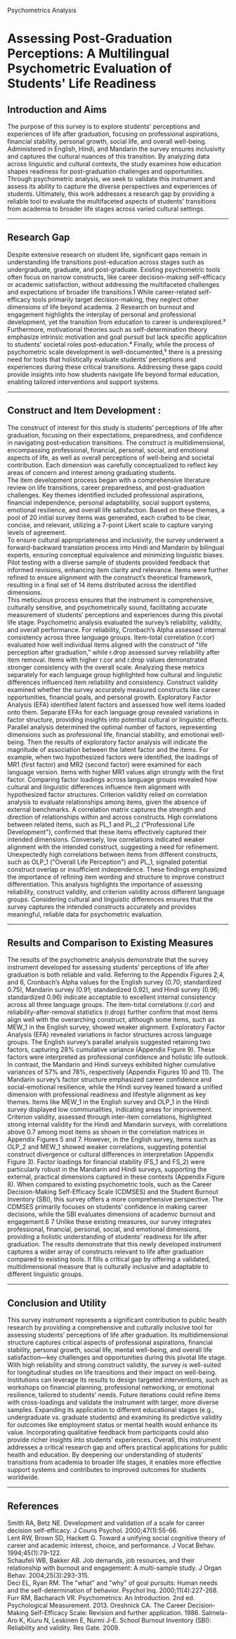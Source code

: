 Psychometrics Analysis

# Assessing Post-Graduation Perceptions: A Multilingual Psychometric Evaluation of Students' Life Readiness

## Introduction and Aims 
The purpose of this survey is to explore students' perceptions and experiences of life after graduation, focusing on  professional aspirations, financial stability, personal growth, social life, and overall well-being. Administered in English, Hindi, and Mandarin the survey ensures inclusivity and captures the cultural nuances of this transition. By analyzing data across linguistic and cultural contexts, the study examines how education shapes readiness for post-graduation challenges and opportunities.
Through psychometric analysis, we seek to validate this instrument and assess its ability to capture the diverse perspectives and experiences of students. Ultimately, this work addresses a research gap by providing a reliable tool to evaluate the multifaceted aspects of students' transitions from academia to broader life stages across varied cultural settings.

---
## Research Gap
Despite extensive research on student life, significant gaps remain in understanding life transitions post-education across stages such as undergraduate, graduate, and post-graduate. Existing psychometric tools often focus on narrow constructs, like career decision-making self-efficacy or academic satisfaction, without addressing the multifaceted challenges and expectations of broader life transitions.1 While career-related self-efficacy tools primarily target decision-making, they neglect other dimensions of life beyond academia. 2
Research on burnout and engagement highlights the interplay of personal and professional development, yet the transition from education to career is underexplored.³ Furthermore, motivational theories such as self-determination theory emphasize intrinsic motivation and goal pursuit but lack specific application to students’ societal roles post-education.⁴ Finally, while the process of psychometric scale development is well-documented,⁵ there is a pressing need for tools that holistically evaluate students’ perceptions and experiences during these critical transitions. Addressing these gaps could provide insights into how students navigate life beyond formal education, enabling tailored interventions and support systems.

---
## Construct and Item Development :
The construct of interest for this study is students’ perceptions of life after graduation, focusing on their expectations, preparedness, and confidence in navigating post-education transitions. The construct is multidimensional, encompassing professional, financial, personal, social, and emotional aspects of life, as well as overall perceptions of well-being and societal contribution. Each dimension was carefully conceptualized to reflect key areas of concern and interest among graduating students.  
The item development process began with a comprehensive literature review on life transitions, career preparedness, and post-graduation challenges. Key themes identified included professional aspirations, financial independence, personal adaptability, social support systems, emotional resilience, and overall life satisfaction. Based on these themes, a pool of 20 initial survey items was generated, each crafted to be clear, concise, and relevant, utilizing a 7-point Likert scale to capture varying levels of agreement.  
To ensure cultural appropriateness and inclusivity, the survey underwent a forward-backward translation process into Hindi and Mandarin by bilingual experts, ensuring conceptual equivalence and minimizing linguistic biases. Pilot testing with a diverse sample of students provided feedback that informed revisions, enhancing item clarity and relevance. Items were further refined to ensure alignment with the construct’s theoretical framework, resulting in a final set of 14 items distributed across the identified dimensions.  
 This meticulous process ensures that the instrument is comprehensive, culturally sensitive, and psychometrically sound, facilitating accurate measurement of students’ perceptions and experiences during this pivotal life stage.
Psychometric analysis evaluated the survey’s reliability, validity, and overall performance. For reliability, Cronbach’s Alpha assessed internal consistency across three language groups. Item-total correlation (r.cor) evaluated how well individual items aligned with the construct of "life perception after graduation," while r.drop assessed survey reliability after item removal. Items with higher r.cor and r.drop values demonstrated stronger consistency with the overall scale. Analyzing these metrics separately for each language group highlighted how cultural and linguistic differences influenced item reliability and consistency.
Construct validity examined whether the survey accurately measured constructs like career opportunities, financial goals, and personal growth. Exploratory Factor Analysis (EFA) identified latent factors and assessed how well items loaded onto them. Separate EFAs for each language group revealed variations in factor structure, providing insights into potential cultural or linguistic effects. Parallel analysis determined the optimal number of factors, representing dimensions such as professional life, financial stability, and emotional well-being. Then the results of exploratory factor analysis will indicate the magnitude of association between the latent factor and the items. For example, when two hypothesized factors were identified, the loadings of MR1 (first factor) and MR2 (second factor) were examined for each language version. Items with higher MR1 values align strongly with the first factor. Comparing factor loadings across language groups revealed how cultural and linguistic differences influence item alignment with hypothesized factor structures.
Criterion validity relied on correlation analysis to evaluate relationships among items, given the absence of external benchmarks. A correlation matrix captures the strength and direction of relationships within and across constructs. High correlations between related items, such as PL_1 and PL_2 ("Professional Life Development"), confirmed that these items effectively captured their intended dimensions. Conversely, low correlations indicated weaker alignment with the intended construct, suggesting a need for refinement. Unexpectedly high correlations between items from different constructs, such as OLP_1 ("Overall Life Perception") and PL_1, signaled potential construct overlap or insufficient independence. These findings emphasized the importance of refining item wording and structure to improve construct differentiation.
This analysis highlights the importance of assessing reliability, construct validity, and criterion validity across different language groups. Considering cultural and linguistic differences ensures that the survey captures the intended constructs accurately and provides meaningful, reliable data for psychometric evaluation.

---
## Results and Comparison to Existing Measures
The results of the psychometric analysis demonstrate that the survey instrument developed for assessing students’ perceptions of life after graduation is both reliable and valid. Referring to the Appendix Figures 2,4, and 6, Cronbach’s Alpha values for the English survey (0.70; standardized 0.75), Mandarin survey (0.91; standardized 0.92), and Hindi survey (0.96; standardized 0.96) indicate acceptable to excellent internal consistency across all three language groups. The item-total correlations (r.cor) and reliability-after-removal statistics (r.drop) further confirm that most items align well with the overarching construct, although some items, such as MEW_1 in the English survey, showed weaker alignment.
Exploratory Factor Analysis (EFA) revealed variations in factor structures across language groups. The English survey’s parallel analysis suggested retaining two factors, capturing 28% cumulative variance  (Appendix Figure 9). These factors were interpreted as professional confidence and holistic life outlook. In contrast, the Mandarin and Hindi surveys exhibited higher cumulative variances of 57% and 78%, respectively (Appendix Figures 10 and 11). The Mandarin survey’s factor structure emphasized career confidence and social-emotional resilience, while the Hindi survey leaned toward a unified dimension with professional readiness and lifestyle alignment as key themes. Items like MEW_1 in the English survey and OLP_1 in the Hindi survey displayed low communalities, indicating areas for improvement.
Criterion validity, assessed through inter-item correlations, highlighted strong internal validity for the Hindi and Mandarin surveys, with correlations above 0.7 among most items as shown in the correlation matrices in Appendix Figures 5 and 7. However, in the English survey, items such as OLP_2 and MEW_1 showed weaker correlations, suggesting potential construct divergence or cultural differences in interpretation (Appendix Figure 3). Factor loadings for financial stability (FS_1 and FS_2) were particularly robust in the Mandarin and Hindi surveys, supporting the external, practical dimensions captured in these contexts (Appendix Figure 8).
When compared to existing psychometric tools, such as the Career Decision-Making Self-Efficacy Scale (CDMSES) and the Student Burnout Inventory (SBI), this survey offers a more comprehensive perspective. The CDMSES primarily focuses on students’ confidence in making career decisions, while the SBI evaluates dimensions of academic burnout and engagement.6 7 Unlike these existing measures, our survey integrates professional, financial, personal, social, and emotional dimensions, providing a holistic understanding of students’ readiness for life after graduation.
The results demonstrate that this newly developed instrument captures a wider array of constructs relevant to life after graduation compared to existing tools. It fills a critical gap by offering a validated, multidimensional measure that is culturally inclusive and adaptable to different linguistic groups.

---
## Conclusion and Utility
This survey instrument represents a significant contribution to public health research by providing a comprehensive and culturally inclusive tool for assessing students’ perceptions of life after graduation. Its multidimensional structure captures critical aspects of professional aspirations, financial stability, personal growth, social life, mental well-being, and overall life satisfaction—key challenges and opportunities during this pivotal life stage. With high reliability and strong construct validity, the survey is well-suited for longitudinal studies on life transitions and their impact on well-being. Institutions can leverage its results to design targeted interventions, such as workshops on financial planning, professional networking, or emotional resilience, tailored to students' needs.
Future iterations could refine items with cross-loadings and validate the instrument with larger, more diverse samples. Expanding its application to different educational stages (e.g., undergraduate vs. graduate students) and examining its predictive validity for outcomes like employment status or mental health would enhance its value. Incorporating qualitative feedback from participants could also provide richer insights into students' experiences.
Overall, this instrument addresses a critical research gap and offers practical applications for public health and education. By deepening our understanding of students' transitions from academia to broader life stages, it enables more effective support systems and contributes to improved outcomes for students worldwide.

---
## References 
Smith RA, Betz NE. Development and validation of a scale for career decision self-efficacy. J Couns Psychol. 2000;47(1):55-66.  
Lent RW, Brown SD, Hackett G. Toward a unifying social cognitive theory of career and academic interest, choice, and performance. J Vocat Behav. 1994;45(1):79-122.  
Schaufeli WB, Bakker AB. Job demands, job resources, and their relationship with burnout and engagement: A multi-sample study. J Organ Behav. 2004;25(3):293-315.  
Deci EL, Ryan RM. The "what" and "why" of goal pursuits: Human needs and the self-determination of behavior. Psychol Inq. 2000;11(4):227-268.  
Furr RM, Bacharach VR. Psychometrics: An Introduction. 2nd ed. Psychological Measurement. 2013. 
Oreshnick CA. The Career Decision-Making Self-Efficacy Scale: Revision and further application. 1986. 
Salmela-Aro K, Kiuru N, Leskinen E, Nurmi J-E. School Burnout Inventory (SBI): Reliability and validity. Res Gate. 2009. 
